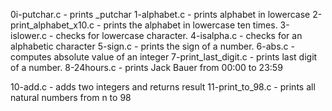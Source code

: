 0i-putchar.c - prints _putchar
1-alphabet.c - prints alphabet in lowercase
2-print_alphabet_x10.c - prints the alphabet in lowercase ten times.
3-islower.c - checks for lowercase character.
4-isalpha.c - checks for an alphabetic character
5-sign.c - prints the sign of a number.
6-abs.c - computes absolute value of an integer
7-print_last_digit.c - prints last digit of a number.
8-24hours.c - prints Jack Bauer from 00:00 to 23:59

10-add.c - adds two integers and returns result
11-print_to_98.c - prints all natural numbers from n to 98

